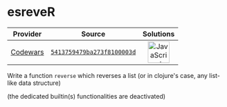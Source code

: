[_metadata_:generated]: - "true"

# esreveR

<!-- INFO TABLE BEGIN -->

| Provider                                        | Source                                                                               | Solutions                                                                                                                                                    |
| :---------------------------------------------: | :----------------------------------------------------------------------------------: | :----------------------------------------------------------------------------------------------------------------------------------------------------------: |
| [Codewars](../../../docs/providers/Codewars.md) | [`5413759479ba273f8100003d`](https://www.codewars.com/kata/5413759479ba273f8100003d) | [<img src="https://res.cloudinary.com/rascaltwo/image/upload/v1631924076/javascript_ehszr7.svg" alt="JavaScript" title="JavaScript" width="50" />](solve.js) |

<!-- INFO TABLE END -->

Write a function `reverse` which reverses a list (or in clojure's case, any list-like data structure)

(the dedicated builtin(s) functionalities are deactivated)
